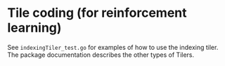 # Tile coding (for reinforcement learning)

See `indexingTiler_test.go` for examples of how to use the indexing tiler. The package documentation describes the other types of Tilers. 
